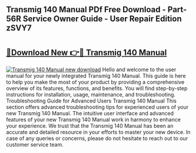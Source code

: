 ## Transmig 140 Manual PDf Free Download - Part-56R Service Owner Guide - User Repair Edition zSVY7

# <h2><a href="http://bc59118.oget.top/?id=Transmig+140+Manual">🔗Download New 👉🔴 Transmig 140 Manual</a></h2>

[![Transmig 140 Manual new download](https://i.imgur.com/5g1atiW.png)](http://bc59118.oget.top/?id=Transmig+140+Manual)
Hello and welcome to the user manual for your newly integrated Transmig 140 Manual. This guide is here to help you make the most of your product by providing a comprehensive overview of its features, functions, and benefits. You will find step-by-step instructions for installation, usage, maintenance, and troubleshooting. Troubleshooting Guide for Advanced Users Transmig 140 Manual This section offers advanced troubleshooting tips for experienced users of your new Transmig 140 Manual. The intuitive user interface and advanced features of your new Transmig 140 Manual work in harmony to enhance your experience. We trust that the Transmig 140 Manual has been an accurate and detailed resource in your efforts to master your new device. In case of any queries or concerns, please do not hesitate to reach out to our customer service team.
